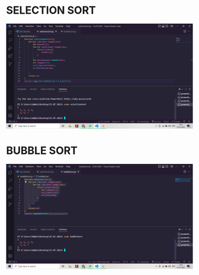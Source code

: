 <h1>SELECTION SORT</h1>
<img src="./images/Screenshot (46).png" alt="">
<h1>BUBBLE SORT</h1>
<img src="./images/Screenshot (48).png" alt="">
